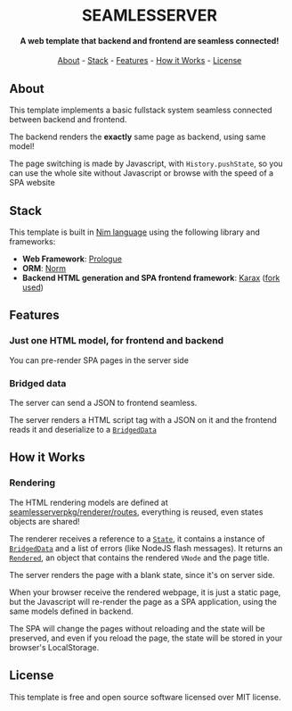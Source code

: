 <div align=center>

# **SEAMLESSERVER**

#### A web template that backend and frontend are seamless connected!

[About](#about) - [Stack](#stack) - [Features](#features) - [How it Works](#how-it-works) - [License](#license)

</div>

## About

This template implements a basic fullstack system seamless connected between backend and frontend.

The backend renders the **exactly** same page as backend, using same model!

The page switching is made by Javascript, with `History.pushState`, so you can use the whole site without Javascript or browse with the speed of a SPA website

## Stack

This template is built in [Nim language][nimlang] using the following library and frameworks:

- **Web Framework**: [Prologue](https://github.com/planety/prologue)
- **ORM**: [Norm](https://github.com/moigagoo/norm)
- **Backend HTML generation and SPA frontend framework**: [Karax][karax] ([fork used](https://github.com/thisago/karax))

## Features

### Just one HTML model, for frontend and backend

You can pre-render SPA pages in the server side

### Bridged data

The server can send a JSON to frontend seamless.

The server renders a HTML script tag with a JSON on it and the
frontend reads it and deserialize to a [`BridgedData`][bridgedDataDef]

## How it Works

### Rendering

The HTML rendering models are defined at [seamlesserverpkg/renderer/routes](src/seamlesserverpkg/renderer/routes), everything is reused, even states objects are shared!

The renderer receives a reference to a [`State`][stateDef], it contains a instance of [`BridgedData`][bridgedDataDef] and a list of errors (like NodeJS flash messages). It returns an [`Rendered`][renderedDef], an object that contains the rendered `VNode` and the page title.

The server renders the page with a blank state, since it's on server side.

When your browser receive the rendered webpage, it is just a static page, but the Javascript will re-render the page as a SPA application, using the same models defined in backend.

The SPA will change the pages without reloading and the state will be preserved, and even if you reload the page, the state will be stored in your browser's LocalStorage.

## License

This template is free and open source software licensed over MIT license.

<!-- Refs -->

[nimlang]: https://nim-lang.org "Nim Language official website"
[karax]: https://github.com/karaxnim/karax
[bridgedDataDef]: ./src/seamlesserverpkg/renderer/base/bridgedData.nim#L7
[stateDef]: ./src/seamlesserverpkg/renderer/base/state.nim#L4
[renderedDef]: ./src/seamlesserverpkg/renderer/base/rendered.nim#L6
